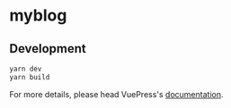 # myblog

> 

## Development

```bash
yarn dev
yarn build
```

For more details, please head VuePress's [documentation](https://v1.vuepress.vuejs.org/).

